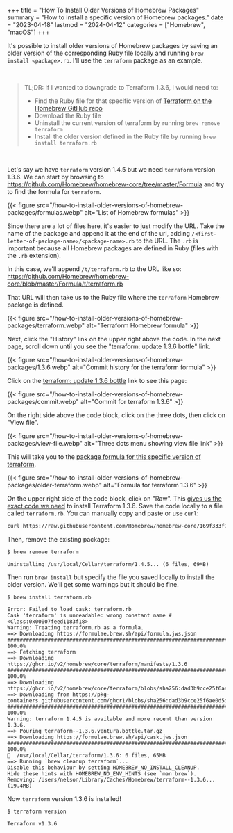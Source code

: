 +++
title = "How To Install Older Versions of Homebrew Packages"
summary = "How to install a specific version of Homebrew packages."
date = "2023-04-18"
lastmod = "2024-04-12"
categories = ["Homebrew", "macOS"]
+++

It's possible to install older versions of Homebrew packages by saving an older version of the corresponding Ruby file locally and running `brew install <package>.rb`. I'll use the `terraform` package as an example.

<br>

> TL;DR: If I wanted to downgrade to Terraform 1.3.6, I would need to:
> - Find the Ruby file for that specific version of [Terraform on the Homebrew GitHub repo](https://github.com/Homebrew/homebrew-core/blob/169f333f93fe0703b542cdf75b1decd4cb78f68d/Formula/terraform.rb)
> - Download the Ruby file
> - Uninstall the current version of terraform by running `brew remove terraform`
> - Install the older version defined in the Ruby file by running `brew install terraform.rb`

<br>

Let's say we have `terraform` version 1.4.5 but we need `terraform` version 1.3.6. We can start by browsing to https://github.com/Homebrew/homebrew-core/tree/master/Formula and try to find the formula for `terraform`.

{{< figure src="/how-to-install-older-versions-of-homebrew-packages/formulas.webp" alt="List of Homebrew formulas" >}}

Since there are a lot of files here, it's easier to just modify the URL. Take the name of the package and append it at the end of the url, adding `/<first-letter-of-package-name>/<package-name>.rb` to the URL. The `.rb` is important because all Homebrew packages are defined in Ruby (files with the `.rb` extension).

In this case, we'll append `/t/terraform.rb` to the URL like so: https://github.com/Homebrew/homebrew-core/blob/master/Formula/t/terraform.rb

That URL will then take us to the Ruby file where the `terraform` Homebrew package is defined.

{{< figure src="/how-to-install-older-versions-of-homebrew-packages/terraform.webp" alt="Terraform Homebrew formula" >}}

Next, click the "History" link on the upper right above the code. In the next page, scroll down until you see the "terraform: update 1.3.6 bottle" link.

{{< figure src="/how-to-install-older-versions-of-homebrew-packages/1.3.6.webp" alt="Commit history for the terraform formula" >}}

Click on the [terraform: update 1.3.6 bottle](https://github.com/Homebrew/homebrew-core/commit/169f333f93fe0703b542cdf75b1decd4cb78f68d) link to see this page:

{{< figure src="/how-to-install-older-versions-of-homebrew-packages/commit.webp" alt="Commit for terraform 1.3.6" >}}

On the right side above the code block, click on the three dots, then click on "View file".

{{< figure src="/how-to-install-older-versions-of-homebrew-packages/view-file.webp" alt="Three dots menu showing view file link" >}}

This will take you to the [package formula for this specific version of terraform](https://github.com/Homebrew/homebrew-core/blob/169f333f93fe0703b542cdf75b1decd4cb78f68d/Formula/terraform.rb).

{{< figure src="/how-to-install-older-versions-of-homebrew-packages/older-terraform.webp" alt="Formula for terraform 1.3.6" >}}

On the upper right side of the code block, click on "Raw". This [gives us the exact code we need](https://raw.githubusercontent.com/Homebrew/homebrew-core/169f333f93fe0703b542cdf75b1decd4cb78f68d/Formula/terraform.rb) to install Terraform 1.3.6. Save the code locally to a file called `terraform.rb`. You can manually copy and paste or use `curl`:

```sh
curl https://raw.githubusercontent.com/Homebrew/homebrew-core/169f333f93fe0703b542cdf75b1decd4cb78f68d/Formula/terraform.rb > terraform.rb
```

Then, remove the existing package:

```
$ brew remove terraform

Uninstalling /usr/local/Cellar/terraform/1.4.5... (6 files, 69MB)
```

Then run `brew install` but specify the file you saved locally to install the older version. We'll get some warnings but it should be fine.

```
$ brew install terraform.rb

Error: Failed to load cask: terraform.rb
Cask 'terraform' is unreadable: wrong constant name #<Class:0x00007feed1183f18>
Warning: Treating terraform.rb as a formula.
==> Downloading https://formulae.brew.sh/api/formula.jws.json
######################################################################## 100.0%
==> Fetching terraform
==> Downloading https://ghcr.io/v2/homebrew/core/terraform/manifests/1.3.6
######################################################################## 100.0%
==> Downloading https://ghcr.io/v2/homebrew/core/terraform/blobs/sha256:dad3b9cce25f6ae0d5ddb06029fc266af2d337013828fda6b5fb6c2bcf3f5d
==> Downloading from https://pkg-containers.githubusercontent.com/ghcr1/blobs/sha256:dad3b9cce25f6ae0d5ddb06029fc266af2d337013828fda6b
######################################################################## 100.0%
Warning: terraform 1.4.5 is available and more recent than version 1.3.6.
==> Pouring terraform--1.3.6.ventura.bottle.tar.gz
==> Downloading https://formulae.brew.sh/api/cask.jws.json
######################################################################## 100.0%
🍺  /usr/local/Cellar/terraform/1.3.6: 6 files, 65MB
==> Running `brew cleanup terraform`...
Disable this behaviour by setting HOMEBREW_NO_INSTALL_CLEANUP.
Hide these hints with HOMEBREW_NO_ENV_HINTS (see `man brew`).
Removing: /Users/nelson/Library/Caches/Homebrew/terraform--1.3.6... (19.4MB)
```

Now `terraform` version 1.3.6 is installed!

```
$ terraform version

Terraform v1.3.6
```
